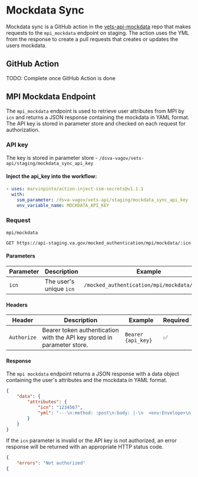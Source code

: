 # Mockdata Sync
Mockdata sync is a GitHub action in the [vets-api-mockdata](https://github.com/department-of-veterans-affairs/vets-api-mockdata) repo that makes requests to the `mpi_mockdata` endpoint on staging. The action uses the YML from the response to create a pull requests that creates or updates the users mockdata.

## GitHub Action

TODO: Complete once GitHub Action is done

## MPI Mockdata Endpoint

The `mpi_mockdata` endpoint is used to retrieve user attributes from MPI by `icn` and returns a JSON response containing the mockdata in YAML format. The API key is stored in parameter store and checked on each request for authorization.

### API key
The key is stored in parameter store -  `/dsva-vagov/vets-api/staging/mockdata_sync_api_key`

#### Inject the api_key into the workflow:
```yml
- uses: marvinpinto/action-inject-ssm-secrets@v1.1.1
  with:
    ssm_parameter: /dsva-vagov/vets-api/staging/mockdata_sync_api_key
    env_variable_name: MOCKDATA_API_KEY
```

### Request
`mpi/mockdata`

```
GET https://api-staging.va.gov/mocked_authentication/mpi/mockdata/:icn
```

#### Parameters
| **Parameter**      | **Description**    | **Example** | **Required**|
| -------------- | ---------------| ------- |---------|
| `icn`            | The user's unique `icn` | `/mocked_authentication/mpi/mockdata/1234567` | ✅       |


#### Headers

| **Header**      | **Description**    | **Example**           | **Required**|
| ----------- | ---------------| ----------------- |---------|
| `Authorize`    | Bearer token authentication with the API key stored in parameter store. | `Bearer {api_key}` | ✅       |

#### Response
The `mpi mockdata` endpoint returns a JSON response with a data object containing the user's attributes and the mockdata in YAML format.

```json
{
    "data": {
        "attributes": {
            "icn": "1234567",
            "yml": "---\n:method: :post\n:body: |-\n  <env:Envelope>\n   <env:Body>\n  .....  </env:Body>\n  </env:Envelope>\n:headers:\n  :connection: close\n  :date: Mon, 10 Apr 2023 15:46:10 UTC\n  content-type: text/xml\n:status: 200\n"
        }
    }
}
```


If the `icn` parameter is invalid or the API key is not authorized, an error response will be returned with an appropriate HTTP status code.
```json
{
    "errors": "Not authorized"
{
```
